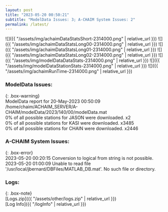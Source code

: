 ```yaml
---
layout: post
title: "2023-05-20 00:50:21"
subtitle: "ModelData Issues: 3; A-CHAIM System Issues: 2"
permalink: /latest/
---
```


![]({{ "/assets/img/achaimDataStatsShort-2314000.png" | relative_url }})
![]({{ "/assets/img/achaimDataStatsLong00-2314000.png" | relative_url }})
![]({{ "/assets/img/achaimDataStatsLong01-2314000.png" | relative_url }})
![]({{ "/assets/img/achaimDataStatsLong02-2314000.png" | relative_url }})
![]({{ "/assets/img/modelDataDataStats-2314000.png" | relative_url }})
![]({{ "/assets/img/modelDataStationStats-2314000.png" | relative_url }})
![]({{ "/assets/img/achaimRunTime-2314000.png" | relative_url }})


### ModelData Issues:  
  
{: .box-warning}  
 ModelData report for 20-May-2023 00:50:09   
 /home/chaim/ACHAIM_SERVER/A-CHAIM/modelData/2023/140/00/modelData.mat   
 0% of all possible stations for JASON were downloaded. x2   
 0% of all possible stations for KASI were downloaded. x3485   
 0% of all possible stations for CHAIN were downloaded. x2446   
  
### A-CHAIM System Issues:  
  
{: .box-error}  
2023-05-20 00:20:15 Conversion to logical from string is not possible.  
2023-05-20 01:00:09 Unable to read file '/usr/local/jbernard/DBFiles/MATLAB_DB.mat'. No such file or directory.  

### Logs:  
  
{: .box-note}  
[Logs.zip]({{ "/assets/other/logs.zip" | relative_url }})  
[Log Info]({{ "/logInfo" | relative_url }})  
